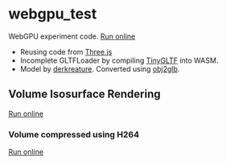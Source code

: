 # webgpu_test

WebGPU experiment code. [Run online](https://fynv.github.io/webgpu_test/client/)

* Reusing code from [Three.js](https://github.com/mrdoob/three.js/) 
* Incomplete GLTFLoader by compiling [TinyGLTF](https://github.com/syoyo/tinygltf) into WASM.
* Model by [derkreature](https://github.com/derkreature/ShaderBall). Converted using [obj2glb](https://github.com/fynv/obj2glb).

## Volume Isosurface Rendering

[Run online](https://fynv.github.io/webgpu_test/client/volume_isosurface.html)

### Volume compressed using H264

[Run online](https://fynv.github.io/webgpu_test/client/volume264_isosurface.html)
